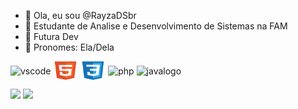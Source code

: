 - 👋 Ola, eu sou @RayzaDSbr
- 💟 Estudante de Analise e Desenvolvimento de Sistemas na FAM
- 🌱 Futura Dev
- 🙂 Pronomes: Ela/Dela

<img align="center" alt="vscode" src="https://cdn.jsdelivr.net/gh/devicons/devicon/icons/vscode/vscode-original.svg" width="35" height="30"/> <img align="center" alt="Rafa-HTML" height="30" width="40" src="https://raw.githubusercontent.com/devicons/devicon/master/icons/html5/html5-original.svg"> 
<img align="center" alt="Rafa-CSS" height="30" width="40" src="https://raw.githubusercontent.com/devicons/devicon/master/icons/css3/css3-original.svg"> 
  <img align="center" alt="php" height="30" width="35" src="php-svgrepo-com.svg">
    <img align="center" alt="javalogo" height="40" width="50" src="https://cdn.jsdelivr.net/gh/devicons/devicon/icons/java/java-original-wordmark.svg" />



 
<div> 



  <a href = "mailto:rayzagomes98777@gmail.com"><img src="https://img.shields.io/badge/-Gmail-%23333?style=for-the-badge&logo=gmail&logoColor=white" target="_blank"></a>
  <a href="https://www.linkedin.com/in/rayza-gomes-3688a91a0/" target="_blank"><img src="https://img.shields.io/badge/-LinkedIn-%230077B5?style=for-the-badge&logo=linkedin&logoColor=white" target="_blank"></a> 

  
</div>

